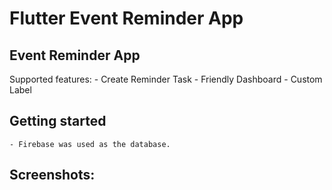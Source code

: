 # Flutter Event Reminder App

## Event Reminder App

Supported features:
    - Create Reminder Task
    - Friendly Dashboard
    - Custom Label

## Getting started
    
    - Firebase was used as the database.


## Screenshots: